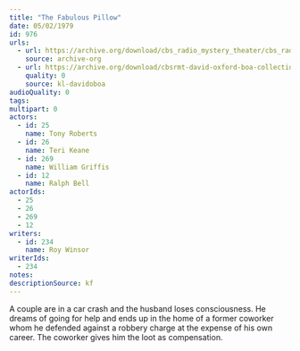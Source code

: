 ```yaml
---
title: "The Fabulous Pillow"
date: 05/02/1979
id: 976
urls: 
  - url: https://archive.org/download/cbs_radio_mystery_theater/cbs_radio_mystery_theater-0951-1000.zip/cbs_radio_mystery_theater-0951-1000%2Fcbsrmt_0976_the_fabulous_pillows.mp3
    source: archive-org
  - url: https://archive.org/download/cbsrmt-david-oxford-boa-collection/CBSRMT-790502-0976-The-Fabulous-Pillow-(128-48)_WBBM-JE-{BoA}.mp3
    quality: 0
    source: kl-davidoboa
audioQuality: 0
tags: 
multipart: 0
actors:  
  - id: 25
    name: Tony Roberts  
  - id: 26
    name: Teri Keane  
  - id: 269
    name: William Griffis  
  - id: 12
    name: Ralph Bell
actorIds:  
  - 25  
  - 26  
  - 269  
  - 12
writers:  
  - id: 234
    name: Roy Winsor
writerIds:  
  - 234
notes: 
descriptionSource: kf
---
```

A couple are in a car crash and the husband loses consciousness. He dreams of going for help and ends up in the home of a former coworker whom he defended against a robbery charge at the expense of his own career. The coworker gives him the loot as compensation.